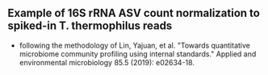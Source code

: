 ## Example of 16S rRNA ASV count normalization to spiked-in T. thermophilus reads
* following the methodology of Lin, Yajuan, et al. "Towards quantitative microbiome community profiling using internal standards." Applied and environmental microbiology 85.5 (2019): e02634-18.

